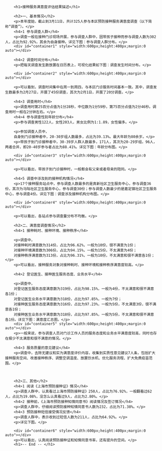 <html>
   <head>
       <meta charset="utf-8">
       <style>
       		html{
       			font-size:14px;
       		}
			p {
			  margin: 1.5em 5px !important;
			  text-indent:2em;
			}
			h1, h2, h3, h4, h5 {
			  margin: 15px 0 10px;
			  padding: 0;
			  font-style: bold !important;
			  color: #009688 !important;
			}
			h1 {
			  text-align: center !important;
			}
			h1 {
			  font-size: 28px !important;
			}
			h2 {
			  font-size: 20px !important;
			  border-bottom: 1px solid #eee !important;
			}
			h3 {
			  font-size: 18px;
			}
			h4 {
			  font-size: 16px;
			}
		</style>
   </head>
   <body>

		<h1>接种服务满意度评估结果描述</h1>

		<h2>一、基本情况</h2>
		<p>本年度始，截止到3月11日，共计325人参与本区预防接种服务满意度调查（以下简称“调查”）。</p>
		<h4>1 参与调查人群</h4>
		<p>调查一般在接种门诊现场开展，参与调查人群中，因带孩子接种而参与调查人数为302人，占比为92.92%，其余为自身接种。详见下图：参与调查人群分布。</p>
		<div id="container1" style="width:600px;height:400px;margin:0 auto"></div>

		<h4>2 调查时间分布</h4>
		<p>把每天调查发生数放置在日历表上，可视化结果如下图：调查发生时间分布。</p>

		<div id="container2" style="width:600px;height:400px;margin:0 auto"></div>

		<p>可以看到，调查时间集中在周一到周四，与本区门诊服务时间基本一致。其中，调查发生数最多为2月27日，开展了45份调查，其次为2月1日，开展了20分调查。</p>

		<h4>3 调查用时</h4>
		<p>调查用时第25百分点值为1分28秒，中位数为1分59秒，第75百分点值为2分46秒。调查用时一般在2分钟左右。</p>
		<h4>4 参与调查性别年龄分布</h4>
		<p>参与调查男性122人，女性203人，男女比例为1:1.89，女性偏多。</p>

		<p>参加调查人员中，
		自身到门诊接种者中，20-30岁组人数最多，占比为39.13%。最大年龄为80余岁。</p>
		<p>带孩子到门诊接种者中，30-39岁人群人数最多，171人，其次为20-29岁组，96人，两者合并，即20-40岁参与者占比为88.41%。详见下图：年龄分布图。</p>

		<div id="container3" style="width:600px;height:400px;margin:0 auto"></div>

		<p>可以看出，带孩子到门诊接种时，一般都会有父亲或者母亲的陪同。</p>

		<h4>5 调查中涉及到的接种机构情况</h4>
		<p>17个接种服务站点中，参与调查人数最多的是真新社区卫生服务中心，参与调查36份，其次为马陆社区卫生服务中心，参与调查30份；参与调查人数最少的是嘉定镇社区卫生服务中心，参与调查4份。详见下图：调查涉及接种机构分布图。</p>

		<div id="container4" style="width:600px;height:400px;margin:0 auto"></div>

		<p>可以看出，各站点参与调查量分布不均衡。</p>

		<h2>二、满意度调查情况</h2>
		<h4>1 接种耗时、接种环境、接种秩序</h4>

		<p>调查中，
		对接种耗时满意数为314份，占比为96.62%，一般为10份，很不满意为1份；
		对接种环境满意数为306份，占比为94.15%，一般为15份，不太满意为4份；
		对接种秩序满意数为313份，占比为96.31%，一般为10份，不太满意和很不满意各1份；</p>
		<p>可以看出，接种服务对象对接种耗时、接种环境和接种秩序满意度较高。</p>

		<h4>2 登记医生、接种医生服务态度、业务水平</h4>

		<p>调查中，
		对登记医生服务态度满意数为319份，占比为98.15%，一般为4份，不太满意和很不满意各1份；
		对登记医生业务水平满意数为318份，占比为97.85%，一般为7份；
		对接种医生服务态度满意数为316份，占比为97.23%，一般为5份，不太满意3份，很不满意各1份；
		对接种医生业务水平满意数为318份，占比为97.85%，一般为5份，不太满意和很不满意各1份。详见下图：满意度汇总图。</p>
		<div id="container5" style="width:600px;height:400px;margin:0 auto"></div>
		<p>一般来说，参与调查人员对门诊工作人员的服务态度和业务水平满意度较高，同时也存在极少不太满意和很不满意的情况。</p>

		<h4>3 服务质量的意见建议</h4>
		<p>调查中，去除无建议和实为满意度评价内容，收集到实质性意见建议7人条，包括扩大接种服务空间、改善接种秩序、调整空调温度、放置饮水机、优化服务流程、扩大免费疫苗范围。</p>



		<h2>三、其他</h2>
		<h4>1 阅读《上海市预防接种证》情况</h4>
		<p>调查人群中，认真看过上海市预防接种证》250人，占比为76.92%，一般翻看过62人，占比为19.08%，没怎么认真看过9人，占比为2.80%。</p>
		<h4>2 接种前，《上海市预防接种知情同意书》阅读情况及签订情况</h4>
		<p>调查人群中，仔细阅读预防接种知情同意书人数为232，占比为71.38%。</p>
		<h4>3 预防接种短信接受情况反馈</h4>
		<p>调查人群中，表示收到过短信人数为211人，占比为64.92%。</p>
		<p>详见下图。</p>

		<div id="container6" style="width:600px;height:400px;margin:0 auto"></div>
		<p>可以看出，认真阅读预防接种证和知情同意书率，还有提升的空间。</p>
		<h1>-- End -- </h1>

   </body>
		<script type="text/javascript" src="http://echarts.baidu.com/gallery/vendors/echarts/echarts.min.js"></script>
       <script type="text/javascript">

       	//第1张图
		var dom = document.getElementById("container1");
		var myChart = echarts.init(dom);	
		option = null;
		option = {
		    tooltip: {
		        trigger: 'item',
		        formatter: "{a} <br/>{b}: {c} ({d}%)"
		    },
		    legend: {
		        y:'bottom',
		        x: 'center',
		        data:['带孩子接种','自身接种']
		    },
		    series: [
		        {
		            name:'参与调查人群',
		            type:'pie',
		            radius: ['50%', '70%'],
		            label: {
		                normal: {
		                    show: false,
		                    position: 'center'
		                },
		                emphasis: {
		                    show: true,
		                    textStyle: {
		                        fontSize: '30',
		                        fontWeight: 'bold'
		                    }
		                }
		            },
		            data:[
		                {value:302, name:'带孩子接种'},
		                {value:23, name:'自身接种'}
		            ]
		        }
		    ]
		};
		;
		if (option && typeof option === "object") {
		    myChart.setOption(option, true);
		}


       	//第2张图





		var dom = document.getElementById("container2");
		var myChart = echarts.init(dom);
		data=getData();  
		option = null;
        option = {
            backgroundColor: '#404a59',           

            tooltip : {
                trigger: 'item'
            },
            legend: {
                top: '8%',
                left: 'center',
                data:['调查数量', 'Top 5'],
                textStyle: {
                    color: '#fff'
                }
            },
            calendar: [{
                top: "20%",
                left:"10%",
                right:"10%",
                bottom:"5%",
                range: ['2018-01-01', '2018-03-31'],
                splitLine: {
                    show: true,
                    lineStyle: {
                        color: '#000',
                        width: 4,
                        type: 'solid'
                    }
                },
                yearLabel: {
                    formatter: '{start}',
                    textStyle: {
                        color: '#fff'
                    }
                },
                itemStyle: {
                    normal: {
                        color: '#323c48',
                        borderWidth: 1,
                        borderColor: '#111'
                    }
                }
            }],
            series : [
                {
                    name: '调查数量',
                    type: 'scatter',
                    coordinateSystem: 'calendar',
                    data: data,
                    symbolSize: function (val) {
                        return val[1]/2;
                    },
                    itemStyle: {
                        normal: {
                            color: '#ddb926'
                        }
                    }
                },
                {
                    name: '调查数量',
                    type: 'scatter',
                    coordinateSystem: 'calendar',
                    calendarIndex: 1,
                    data: data,
                    symbolSize: function (val) {
                        return val[1] / 2;
                    },
                    itemStyle: {
                        normal: {
                            color: '#ddb926'
                        }
                    }
                },
                {
                    name: 'Top 5',
                    type: 'effectScatter',
                    coordinateSystem: 'calendar',
                    calendarIndex: 1,
                    data: data.sort(function (a, b) {
                        return b[1] - a[1];
                    }).slice(0, 5),
                    symbolSize: function (val) {
                        return val[1] / 2;
                    },
                    showEffectOn: 'render',
                    rippleEffect: {
                        brushType: 'stroke'
                    },
                    hoverAnimation: true,
                    itemStyle: {
                        normal: {
                            color: '#f4e925',
                            shadowBlur: 10,
                            shadowColor: '#333'
                        }
                    },
                    zlevel: 1
                },
                {
                    name: 'Top 5',
                    type: 'effectScatter',
                    coordinateSystem: 'calendar',
                    data: data.sort(function (a, b) {
                        return b[1] - a[1];
                    }).slice(0, 5),
                    symbolSize: function (val) {
                        return val[1] / 2;
                    },
                    showEffectOn: 'render',
                    rippleEffect: {
                        brushType: 'stroke'
                    },
                    hoverAnimation: true,
                    itemStyle: {
                        normal: {
                            color: '#f4e925',
                            shadowBlur: 10,
                            shadowColor: '#333'
                        }
                    },
                    zlevel: 1
                }
            ]
        };

		if (option && typeof option === "object") {
		    myChart.setOption(option, true);
		}

        function getData(){
            var data = [];
            data.push([echarts.format.formatTime('yyyy-MM-dd',echarts.number.parseDate('2018-1-1')),1]);
            data.push([echarts.format.formatTime('yyyy-MM-dd',echarts.number.parseDate('2018-1-2')),14]);
            data.push([echarts.format.formatTime('yyyy-MM-dd',echarts.number.parseDate('2018-1-3')),7]);
            data.push([echarts.format.formatTime('yyyy-MM-dd',echarts.number.parseDate('2018-1-4')),10]);
            data.push([echarts.format.formatTime('yyyy-MM-dd',echarts.number.parseDate('2018-1-5')),0]);
            data.push([echarts.format.formatTime('yyyy-MM-dd',echarts.number.parseDate('2018-1-6')),1]);
            data.push([echarts.format.formatTime('yyyy-MM-dd',echarts.number.parseDate('2018-1-7')),0]);
            data.push([echarts.format.formatTime('yyyy-MM-dd',echarts.number.parseDate('2018-1-8')),11]);
            data.push([echarts.format.formatTime('yyyy-MM-dd',echarts.number.parseDate('2018-1-9')),1]);
            data.push([echarts.format.formatTime('yyyy-MM-dd',echarts.number.parseDate('2018-1-10')),5]);
            data.push([echarts.format.formatTime('yyyy-MM-dd',echarts.number.parseDate('2018-1-11')),8]);
            data.push([echarts.format.formatTime('yyyy-MM-dd',echarts.number.parseDate('2018-1-12')),1]);
            data.push([echarts.format.formatTime('yyyy-MM-dd',echarts.number.parseDate('2018-1-13')),0]);
            data.push([echarts.format.formatTime('yyyy-MM-dd',echarts.number.parseDate('2018-1-14')),1]);
            data.push([echarts.format.formatTime('yyyy-MM-dd',echarts.number.parseDate('2018-1-15')),4]);
            data.push([echarts.format.formatTime('yyyy-MM-dd',echarts.number.parseDate('2018-1-16')),18]);
            data.push([echarts.format.formatTime('yyyy-MM-dd',echarts.number.parseDate('2018-1-17')),2]);
            data.push([echarts.format.formatTime('yyyy-MM-dd',echarts.number.parseDate('2018-1-18')),3]);
            data.push([echarts.format.formatTime('yyyy-MM-dd',echarts.number.parseDate('2018-1-19')),0]);
            data.push([echarts.format.formatTime('yyyy-MM-dd',echarts.number.parseDate('2018-1-20')),1]);
            data.push([echarts.format.formatTime('yyyy-MM-dd',echarts.number.parseDate('2018-1-21')),5]);
            data.push([echarts.format.formatTime('yyyy-MM-dd',echarts.number.parseDate('2018-1-22')),5]);
            data.push([echarts.format.formatTime('yyyy-MM-dd',echarts.number.parseDate('2018-1-23')),3]);
            data.push([echarts.format.formatTime('yyyy-MM-dd',echarts.number.parseDate('2018-1-24')),15]);
            data.push([echarts.format.formatTime('yyyy-MM-dd',echarts.number.parseDate('2018-1-25')),3]);
            data.push([echarts.format.formatTime('yyyy-MM-dd',echarts.number.parseDate('2018-1-26')),0]);
            data.push([echarts.format.formatTime('yyyy-MM-dd',echarts.number.parseDate('2018-1-27')),1]);
            data.push([echarts.format.formatTime('yyyy-MM-dd',echarts.number.parseDate('2018-1-28')),0]);
            data.push([echarts.format.formatTime('yyyy-MM-dd',echarts.number.parseDate('2018-1-29')),12]);
            data.push([echarts.format.formatTime('yyyy-MM-dd',echarts.number.parseDate('2018-1-30')),6]);
            data.push([echarts.format.formatTime('yyyy-MM-dd',echarts.number.parseDate('2018-1-31')),3]);
            data.push([echarts.format.formatTime('yyyy-MM-dd',echarts.number.parseDate('2018-2-1')),20]);
            data.push([echarts.format.formatTime('yyyy-MM-dd',echarts.number.parseDate('2018-2-2')),7]);
            data.push([echarts.format.formatTime('yyyy-MM-dd',echarts.number.parseDate('2018-2-3')),2]);
            data.push([echarts.format.formatTime('yyyy-MM-dd',echarts.number.parseDate('2018-2-4')),0]);
            data.push([echarts.format.formatTime('yyyy-MM-dd',echarts.number.parseDate('2018-2-5')),1]);
            data.push([echarts.format.formatTime('yyyy-MM-dd',echarts.number.parseDate('2018-2-6')),1]);
            data.push([echarts.format.formatTime('yyyy-MM-dd',echarts.number.parseDate('2018-2-7')),4]);
            data.push([echarts.format.formatTime('yyyy-MM-dd',echarts.number.parseDate('2018-2-8')),4]);
            data.push([echarts.format.formatTime('yyyy-MM-dd',echarts.number.parseDate('2018-2-9')),1]);
            data.push([echarts.format.formatTime('yyyy-MM-dd',echarts.number.parseDate('2018-2-10')),0]);
            data.push([echarts.format.formatTime('yyyy-MM-dd',echarts.number.parseDate('2018-2-11')),2]);
            data.push([echarts.format.formatTime('yyyy-MM-dd',echarts.number.parseDate('2018-2-12')),1]);
            data.push([echarts.format.formatTime('yyyy-MM-dd',echarts.number.parseDate('2018-2-13')),9]);
            data.push([echarts.format.formatTime('yyyy-MM-dd',echarts.number.parseDate('2018-2-14')),0]);
            data.push([echarts.format.formatTime('yyyy-MM-dd',echarts.number.parseDate('2018-2-15')),0]);
            data.push([echarts.format.formatTime('yyyy-MM-dd',echarts.number.parseDate('2018-2-16')),0]);
            data.push([echarts.format.formatTime('yyyy-MM-dd',echarts.number.parseDate('2018-2-17')),0]);
            data.push([echarts.format.formatTime('yyyy-MM-dd',echarts.number.parseDate('2018-2-18')),0]);
            data.push([echarts.format.formatTime('yyyy-MM-dd',echarts.number.parseDate('2018-2-19')),0]);
            data.push([echarts.format.formatTime('yyyy-MM-dd',echarts.number.parseDate('2018-2-20')),0]);
            data.push([echarts.format.formatTime('yyyy-MM-dd',echarts.number.parseDate('2018-2-21')),0]);
            data.push([echarts.format.formatTime('yyyy-MM-dd',echarts.number.parseDate('2018-2-22')),9]);
            data.push([echarts.format.formatTime('yyyy-MM-dd',echarts.number.parseDate('2018-2-23')),0]);
            data.push([echarts.format.formatTime('yyyy-MM-dd',echarts.number.parseDate('2018-2-24')),9]);
            data.push([echarts.format.formatTime('yyyy-MM-dd',echarts.number.parseDate('2018-2-25')),0]);
            data.push([echarts.format.formatTime('yyyy-MM-dd',echarts.number.parseDate('2018-2-26')),0]);
            data.push([echarts.format.formatTime('yyyy-MM-dd',echarts.number.parseDate('2018-2-27')),45]);
            data.push([echarts.format.formatTime('yyyy-MM-dd',echarts.number.parseDate('2018-2-28')),17]);
            data.push([echarts.format.formatTime('yyyy-MM-dd',echarts.number.parseDate('2018-3-1')),5]);
            data.push([echarts.format.formatTime('yyyy-MM-dd',echarts.number.parseDate('2018-3-2')),2]);
            data.push([echarts.format.formatTime('yyyy-MM-dd',echarts.number.parseDate('2018-3-3')),4]);
            data.push([echarts.format.formatTime('yyyy-MM-dd',echarts.number.parseDate('2018-3-4')),0]);
            data.push([echarts.format.formatTime('yyyy-MM-dd',echarts.number.parseDate('2018-3-5')),19]);
            data.push([echarts.format.formatTime('yyyy-MM-dd',echarts.number.parseDate('2018-3-6')),3]);
            data.push([echarts.format.formatTime('yyyy-MM-dd',echarts.number.parseDate('2018-3-7')),4]);
            data.push([echarts.format.formatTime('yyyy-MM-dd',echarts.number.parseDate('2018-3-8')),15]);
            data.push([echarts.format.formatTime('yyyy-MM-dd',echarts.number.parseDate('2018-3-9')),0]);
            data.push([echarts.format.formatTime('yyyy-MM-dd',echarts.number.parseDate('2018-3-10')),0]);
            data.push([echarts.format.formatTime('yyyy-MM-dd',echarts.number.parseDate('2018-3-11')),0]);

            return data;
        }



       	//第3张图




		var dom = document.getElementById("container3");
		var myChart = echarts.init(dom);
		option = null;
		option = {
		    tooltip: {
		        trigger: 'item',
		        formatter: "{b}: {c} ({d}%)"
		    },
		    legend: {
		        y:"bottom",
		        x: 'center',
		        data:['＜20岁','20-29岁','30-39岁','40-49岁','50-59岁']
		    },
		    series: [
		        {
		            name:'访问来源',
		            type:'pie',
		            radius: ['30%', '70%'],
		            avoidLabelOverlap: false,
		            label: {
		                normal: {
		                    show: false,
		                    position: 'center'
		                },
		                emphasis: {
		                    show: true,
		                    textStyle: {
		                        fontSize: '30',
		                        fontWeight: 'bold'
		                    }
		                }
		            },
		            labelLine: {
		                normal: {
		                    show: false
		                }
		            },
		            data:[
		                {value:13, name:'＜20岁'},
		                {value:96, name:'20-29岁'},
		                {value:171, name:'30-39岁'},
		                {value:19, name:'40-49岁'},
		                {value:3, name:'50-59岁'}
		            ]
		        }
		    ]
		};
		;
		if (option && typeof option === "object") {
		    myChart.setOption(option, true);
		}


       	//第4张图


		var dom = document.getElementById("container4");
		var myChart = echarts.init(dom);
		option = null;
		option = {
		    tooltip : {
		        trigger: 'item',
		        formatter: "调查份数: {c} ({d}%)"
		    },
		    series : [
		        {
		            name:'面积模式',
		            type:'pie',
		            radius : [30, 110],
		            center : ['50%', '50%'],
		            roseType : 'area',
		            data:[
		                {value:36, name:'真新社区卫生服务中心'},
		                {value:30, name:'马陆社区卫生服务中心'},
		                {value:28, name:'南翔社区卫生服务中心'},
		                {value:25, name:'江桥社区卫生服务中心'},
		                {value:24, name:'徐行社区卫生服务中心'},
		                {value:22, name:'工业区社区卫生服务中心'},
		                {value:22, name:'菊园社区卫生服务中心'},
		                {value:21, name:'外冈社区卫生服务中心'},
		                {value:20, name:'江桥社区卫生服务中心（分部）'},
		                {value:16, name:'黄渡社区卫生服务中心'},
		                {value:16, name:'马陆社区卫生服务中心（分部）'},
		                {value:15, name:'华亭社区卫生服务中心'},
		                {value:14, name:'嘉定镇街道社区卫生服务中心'},
		                {value:13, name:'安亭社区卫生服务中心'},
		                {value:13, name:'迎园医院'},
		                {value:6, name:'江桥镇金沙新城社区卫生服务中心'},
		                {value:4, name:'嘉定镇社区卫生服务中心'}
		            ]
		        }
		    ]
		};
		;
		if (option && typeof option === "object") {
		    myChart.setOption(option, true);
		}




       	//第5张图

		var dom = document.getElementById("container5");
		var myChart = echarts.init(dom);
		option = null;
		option = {
		    angleAxis: {
		        type: 'category',
		        data: ['登记医生服务态度', '登记医生业务水平', '接种医生服务态度', '接种医生业务水平'],
		        z: 325
		    },
		    radiusAxis: {
		    },
		    polar: {
		    },
		    series: [{
		        type: 'bar',
		        data: [319,318,316,318],
		        coordinateSystem: 'polar',
		        name: '满意',
		        stack: 'a'
		    }, {
		        type: 'bar',
		        data: [4,7,5,5],
		        coordinateSystem: 'polar',
		        name: '一般',
		        stack: 'a'
		    }, {
		        type: 'bar',
		        data: [1,0,3,1],
		        coordinateSystem: 'polar',
		        name: '不太满意',
		        stack: 'a'
		    },{
		        type: 'bar',
		        data: [1,0,1,1],
		        coordinateSystem: 'polar',
		        name: '很不满意',
		        stack: 'a'
		    }],
		    legend: {
		    	x:"center",
		    	y:"bottom",
		        show: true,
		        data: ['满意','一般', '不太满意','很不满意']
		    }
		};
		;
		if (option && typeof option === "object") {
		    myChart.setOption(option, true);
		}



       	//第6张图
		var dom = document.getElementById("container6");
		var myChart = echarts.init(dom);
		var app = {};
		option = null;
		option = {
		    tooltip: {
		        trigger: 'axis'
		    },
		    radar: [
		        {
		            indicator: [
		                {text: '阅读《上海市\n预防接种证》', max: 425},
		                {text: '阅读预防接种\n知情同意书容', max: 425},
		                {text: '接收到预防接\n种提示短信', max: 425}
		            ],
		            center: ['50%','50%'],
		            radius: 150
		        }
		    ],
		    series: [
		        {
		            type: 'radar',
		             tooltip: {
		                trigger: 'item'
		            },
		            itemStyle: {normal: {areaStyle: {type: 'default'}}},
		            data: [
		                {
		                    value: [250,232,211],
		                    name: '其他情况：'
		                }
		            ]
		        }
		    ]
		};
		;
		if (option && typeof option === "object") {
		    myChart.setOption(option, true);
		}

       </script>
</html>
